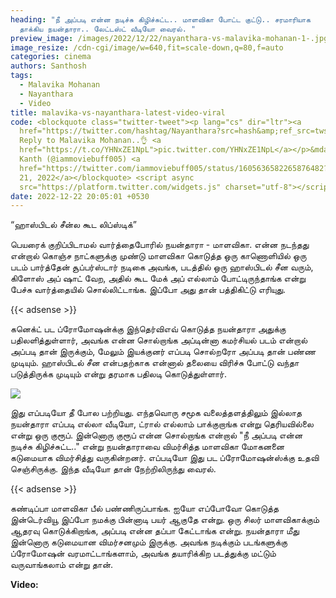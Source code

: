 ```yaml
---
heading: "நீ அப்படி என்ன நடிச்சு கிழிச்சுட்ட.. மாளவிகா போட்ட குட்டு.. சரமாரியாக
  தாக்கிய நயன்தாரா.. லேட்டஸ்ட் வீடியோ வைரல். "
preview_image: /images/2022/12/22/nayanthara-vs-malavika-mohanan-1-.jpg
image_resize: /cdn-cgi/image/w=640,fit=scale-down,q=80,f=auto
categories: cinema
authors: Santhosh
tags:
  - Malavika Mohanan
  - Nayanthara
  - Video
title: malavika-vs-nayanthara-latest-video-viral
code: <blockquote class="twitter-tweet"><p lang="cs" dir="ltr"><a
  href="https://twitter.com/hashtag/Nayanthara?src=hash&amp;ref_src=twsrc%5Etfw">#Nayanthara</a>&#39;s
  Reply to Malavika Mohanan..👌 <a
  href="https://t.co/YHNxZE1NpL">pic.twitter.com/YHNxZE1NpL</a></p>&mdash; Laxmi
  Kanth (@iammoviebuff005) <a
  href="https://twitter.com/iammoviebuff005/status/1605636582265876482?ref_src=twsrc%5Etfw">December
  21, 2022</a></blockquote> <script async
  src="https://platform.twitter.com/widgets.js" charset="utf-8"></script>
date: 2022-12-22 20:05:01 +0530
---
```

“ஹாஸ்பிடல் சீன்ல கூட லிப்ஸ்டிக்”

பெயரைக் குறிப்பிடாமல் வார்த்தைபோரில் நயன்தாரா - மாளவிகா. என்ன நடந்தது என்றால் கொஞ்ச நாட்களுக்கு முண்டு மாளவிகா கொடுத்த ஒரு காணொளியில் ஒரு படம் பார்த்தேன் சூப்பர்ஸ்டார் நடிகை அவங்க, படத்தில் ஒரு ஹாஸ்பிடல் சீன வரும், கிளோஸ் அப் ஷாட் வேற, அதில் கூட மேக் அப் எல்லாம் போட்டிருந்தாங்க என்று பேச்சு வார்த்தையில் சொல்லிட்டாங்க. இப்போ அது தான் பத்திகிட்டு எரியுது.

{{< adsense >}}

கனெக்ட் பட ப்ரோமோஷன்க்கு இந்தெர்விஎவ் கொடுத்த நயன்தாரா அதுக்கு பதிலளித்துள்ளார், அவங்க என்ன சொல்றாங்க அப்டின்னா கமர்சியல் படம் என்றால் அப்படி தான் இருக்கும், மேலும் இயக்குனர் எப்படி சொல்றரோ அப்படி தான் பண்ண முடியும். ஹாஸ்பிடல் சீன என்பதற்காக என்னால் தலையை விரிச்சு போட்டு வந்தா படுத்திருக்க முடியும் என்று தரமாக பதிலடி கொடுத்துள்ளார். 

![](/images/2022/12/22/nayanthara-vs-malavika-mohanan-2-.jpg)

இது எப்படியோ தீ போல பற்றியது. எந்தவொரு சமூக வலைத்தளத்திலும் இல்லாத நயன்தாரா எப்படி எல்லா வீடியோ, ட்ரால் எல்லாம் பாக்குறாங்க என்று தெரியவில்லை என்று ஒரு குரூப். இன்னொரு குரூப் என்ன சொல்றாங்க என்றால் "நீ அப்படி என்ன நடிச்சு கிழிச்சுட்ட.." என்று நயன்தாராவை விமர்சித்த மாளவிகா மோகனனை கடுமையாக விமர்சித்து வருகின்றனர். எப்படியோ இது பட ப்ரோமோஷன்ஸ்க்கு உதவி செஞ்சிருக்கு. இந்த வீடியோ தான் நேற்றிலிருந்து வைரல். 

{{< adsense >}}

கண்டிப்பா மாளவிகா பீல் பண்ணிருப்பாங்க. ஐயோ எப்போவோ கொடுத்த இன்டெர்வியூ இப்போ நமக்கு பின்னாடி பயர் ஆகுதே என்று. ஒரு சிலர் மாளவிகாக்கும் ஆதரவு கொடுக்கிறாங்க, அப்படி என்ன தப்பா கேட்டாங்க என்று. நயன்தாரா மீது இன்னொரு கடுமையான விமர்சனமும் இருக்கு. அவங்க நடிக்கும் படங்களுக்கு ப்ரோமோஷன் வரமாட்டாங்களாம், அவங்க தயாரிக்கிற படத்துக்கு மட்டும் வருவாங்கலாம் என்று தான்.  

**V﻿ideo:**